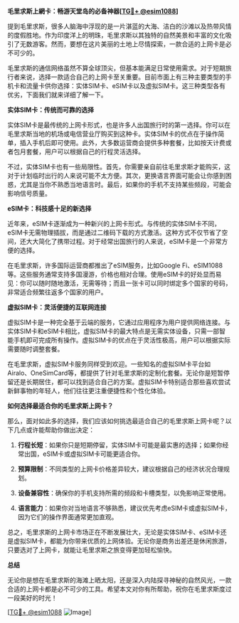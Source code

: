 **毛里求斯上網卡：畅游天堂岛的必备神器[[TG💪+ @esim1088](https://t.me/s/esim1088)]**

提到毛里求斯，很多人脑海中浮现的是一片湛蓝的大海、洁白的沙滩以及热带风情的度假胜地。作为印度洋上的明珠，毛里求斯以其独特的自然美景和丰富的文化吸引了无数游客。然而，要想在这片美丽的土地上尽情探索，一款合适的上网卡是必不可少的。

毛里求斯的通信网络虽然不算全球顶尖，但基本能满足日常使用需求。对于短期旅行者来说，选择一款适合自己的上网卡至关重要。目前市面上有三种主要类型的手机卡和流量卡供你选择：实体SIM卡、eSIM卡以及虚拟SIM卡。这三种类型各有优劣，下面我们就来详细了解一下。

**实体SIM卡：传统而可靠的选择**

实体SIM卡是最传统的上网卡形式，也是许多人出国旅行时的第一选择。你可以在毛里求斯当地的机场或电信营业厅购买到这种卡。实体SIM卡的优点在于操作简单，插入手机后即可使用。此外，大多数运营商会提供多种套餐，比如按天计费或者包月套餐，用户可以根据自己的行程灵活选择。

不过，实体SIM卡也有一些局限性。首先，你需要亲自前往毛里求斯才能购买，这对于计划临时出行的人来说可能不太方便。其次，更换语言界面可能会让你感到困惑，尤其是当你不熟悉当地语言时。最后，如果你的手机不支持某些频段，可能会影响信号质量。

**eSIM卡：科技感十足的新选择**

近年来，eSIM卡逐渐成为一种新兴的上网卡形式。与传统的实体SIM卡不同，eSIM卡无需物理插拔，而是通过二维码下载的方式激活。这种方式不仅节省了空间，还大大简化了携带过程。对于经常出国旅行的人来说，eSIM卡是一个非常方便的选择。

在毛里求斯，许多国际运营商都推出了eSIM服务，比如Google Fi、eSIM1088等。这些服务通常支持多国漫游，价格也相对合理。使用eSIM卡的好处显而易见：你可以随时随地激活，无需等待；而且一张卡可以同时绑定多个国家的号码，非常适合频繁往返多个国家的用户。

**虚拟SIM卡：灵活便捷的互联网连接**

虚拟SIM卡是一种完全基于云端的服务，它通过应用程序为用户提供网络连接。与实体SIM卡和eSIM卡相比，虚拟SIM卡的最大特点是无需实体设备，只需一部智能手机即可完成所有操作。虚拟SIM卡的优点在于灵活性极高，用户可以根据实际需要随时调整套餐。

在毛里求斯，虚拟SIM卡服务同样受到欢迎。一些知名的虚拟SIM卡平台如Airalo、OneSimCard等，都提供了针对毛里求斯的定制化套餐。无论你是短暂停留还是长期居住，都可以找到适合自己的方案。虚拟SIM卡特别适合那些喜欢尝试新鲜事物的年轻人，他们往往更注重便捷性和个性化体验。

**如何选择最适合你的毛里求斯上网卡？**

那么，面对如此多的选择，我们应该如何挑选最适合自己的毛里求斯上网卡呢？以下几点或许能帮助你做出决定：

1. **行程长短**：如果你只是短期停留，实体SIM卡可能是最实惠的选择；如果你经常出国，eSIM卡或虚拟SIM卡可能更适合你。
   
2. **预算限制**：不同类型的上网卡价格差异较大，建议根据自己的经济状况合理规划。

3. **设备兼容性**：确保你的手机支持所需的频段和卡槽类型，以免影响正常使用。

4. **语言能力**：如果你对当地语言不够熟悉，建议优先考虑eSIM卡或虚拟SIM卡，因为它们的操作界面通常更加直观。

总之，毛里求斯的上网卡市场正在不断发展壮大，无论是实体SIM卡、eSIM卡还是虚拟SIM卡，都能为你带来优质的上网体验。无论你是商务出差还是休闲旅游，只要选对了上网卡，就能让毛里求斯之旅变得更加轻松愉快。

**总结**

无论你是想在毛里求斯的海滩上晒太阳，还是深入内陆探寻神秘的自然风光，一款合适的上网卡都是必不可少的工具。希望本文对你有所帮助，祝你在毛里求斯度过一段美好的时光！

[[TG💪+ @esim1088](https://t.me/s/esim1088) ![Image](https://i.postimg.cc/4NQfJmqS/Snipaste-2025-05-13-00-14-12.png)]